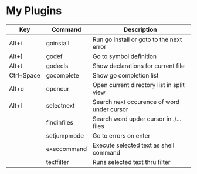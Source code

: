# My Plugins

| Key         | Command    | Description
|-------------|------------|--------------------------------------------|
| Alt+i       | goinstall  | Run go install or goto to the next error   |
| Alt+]       | godef      | Go to symbol definition                    |
| Alt+t       | godecls    | Show declarations for current file         |
| Ctrl+Space  | gocomplete | Show go completion list                    |
| Alt+o       | opencur    | Open current directory list in split view  |
| Alt+l       | selectnext | Search next occurence of word under cursor |
|             | findinfiles| Search word upder cursor in ./... files    |
|             | setjumpmode| Go to errors on enter                      |
|             | execcommand| Execute selected text as shell command     |
|             | textfilter | Runs selected text thru filter             |
